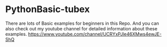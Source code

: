# PythonBasic-tubex
There are lots of Basic examples for beginners in this Repo.
And you can also check out my youtube channel for detailed information about these examples.
https://www.youtube.com/channel/UCRYxPJle46XMws4ewJE-ShQ